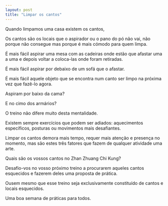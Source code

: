 ```yaml
---
layout: post
title: "Limpar os cantos"
---
```

Quando limpamos uma casa existem os cantos,

Os cantos são os locais que o aspirador ou o pano do pó não vai, não porque não consegue mas porque é mais cómodo para quem limpa.

É mais fácil aspirar uma mesa com as cadeiras onde estão que afastar uma a uma e depois voltar a coloca-las onde foram retiradas.

É mais fácil aspirar por debaixo de um sofá que o afastar.

É mais fácil aquele objeto que se encontra num canto ser limpo na próxima vez que fazê-lo agora.

Aspiram por baixo da cama?

E no cimo dos armários?

O treino não difere muito desta mentalidade.

Existem sempre exercícios que podem ser adiados: aquecimentos específicos, posturas ou movimentos mais desafiantes.

Limpar os cantos demora mais tempo, requer mais atenção e presença no momento, mas são estes três fatores que fazem de qualquer atividade uma arte.

Quais são os vossos cantos no Zhan Zhuang Chi Kung?

Desafio-vos no vosso próximo treino a procurarem aqueles cantos esquecidos e fazerem deles uma proposta de prática.

Ousem mesmo que esse treino seja exclusivamente constituído de cantos e locais esquecidos.

Uma boa semana de práticas para todos.
